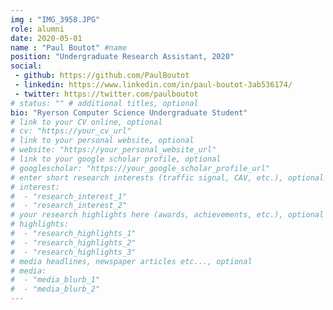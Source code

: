 ```yaml
---
img : "IMG_3958.JPG"
role: alumni
date: 2020-05-01
name : "Paul Boutot" #name
position: "Undergraduate Research Assistant, 2020" 
social: 
 - github: https://github.com/PaulBoutot
 - linkedin: https://www.linkedin.com/in/paul-boutot-3ab536174/
 - twitter: https://twitter.com/paulboutot
# status: "" # additional titles, optional
bio: "Ryerson Computer Science Undergraduate Student"
# link to your CV online, optional
# cv: "https://your_cv_url" 
# link to your personal website, optional
# website: "https://your_personal_website_url" 
# link to your google scholar profile, optional
# googlescholar: "https://your_google_scholar_profile_url"
# enter short research interests (traffic signal, CAV, etc.), optional
# interest: 
#  - "research_interest_1"
#  - "research_interest_2"
# your research highlights here (awards, achievements, etc.), optional
# highlights: 
#  - "research_highlights_1"
#  - "research_highlights_2"
#  - "research_highlights_3" 
# media headlines, newspaper articles etc..., optional
# media: 
#  - "media_blurb_1"
#  - "media_blurb_2" 
---
```

